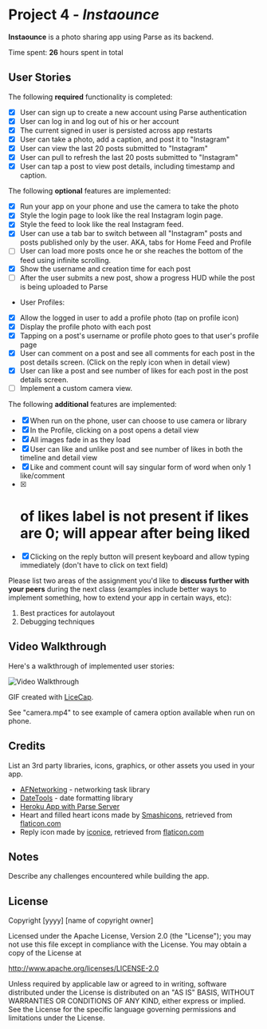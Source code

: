 # Project 4 - *Instaounce*

**Instaounce** is a photo sharing app using Parse as its backend.

Time spent: **26** hours spent in total

## User Stories

The following **required** functionality is completed:

- [x] User can sign up to create a new account using Parse authentication
- [x] User can log in and log out of his or her account
- [x] The current signed in user is persisted across app restarts
- [x] User can take a photo, add a caption, and post it to "Instagram"
- [x] User can view the last 20 posts submitted to "Instagram"
- [x] User can pull to refresh the last 20 posts submitted to "Instagram"
- [x] User can tap a post to view post details, including timestamp and caption.

The following **optional** features are implemented:

- [x] Run your app on your phone and use the camera to take the photo
- [x] Style the login page to look like the real Instagram login page.
- [x] Style the feed to look like the real Instagram feed.
- [x] User can use a tab bar to switch between all "Instagram" posts and posts published only by the user. AKA, tabs for Home Feed and Profile
- [ ] User can load more posts once he or she reaches the bottom of the feed using infinite scrolling.
- [x] Show the username and creation time for each post
- [ ] After the user submits a new post, show a progress HUD while the post is being uploaded to Parse
- User Profiles:
- [x] Allow the logged in user to add a profile photo (tap on profile icon)
- [x] Display the profile photo with each post
- [x] Tapping on a post's username or profile photo goes to that user's profile page
- [x] User can comment on a post and see all comments for each post in the post details screen. (Click on the reply icon when in detail view)
- [x] User can like a post and see number of likes for each post in the post details screen.
- [ ] Implement a custom camera view.

The following **additional** features are implemented:

- [x] When run on the phone, user can choose to use camera or library
- [x] In the Profile, clicking on a post opens a detail view
- [x] All images fade in as they load
- [x] User can like and unlike post and see number of likes in both the timeline and detail view
- [x] Like and comment count will say singular form of word when only 1 like/comment
- [x] # of likes label is not present if likes are 0; will appear after being liked
- [x] Clicking on the reply button will present keyboard and allow typing immediately (don't have to click on text field)

Please list two areas of the assignment you'd like to **discuss further with your peers** during the next class (examples include better ways to implement something, how to extend your app in certain ways, etc):

1. Best practices for autolayout
2. Debugging techniques

## Video Walkthrough

Here's a walkthrough of implemented user stories:

<img src='https://i.imgur.com/9KNtTYn.gif' title='Video Walkthrough' width='' alt='Video Walkthrough' />

GIF created with [LiceCap](http://www.cockos.com/licecap/).

See "camera.mp4" to see example of camera option available when run on phone.

## Credits

List an 3rd party libraries, icons, graphics, or other assets you used in your app.

- [AFNetworking](https://github.com/AFNetworking/AFNetworking) - networking task library
- [DateTools](https://github.com/MatthewYork/DateTools) - date formatting library
- [Heroku App with Parse Server](https://www.heroku.com/home)
- Heart and filled heart icons made by [Smashicons](https://www.smashicons.com/), retrieved from [flaticon.com](https://flaticon.com)
- Reply icon made by [iconice](https://iconice.com), retrieved from [flaticon.com](https://flaticon.com)

## Notes

Describe any challenges encountered while building the app.

## License

Copyright [yyyy] [name of copyright owner]

Licensed under the Apache License, Version 2.0 (the "License");
you may not use this file except in compliance with the License.
You may obtain a copy of the License at

http://www.apache.org/licenses/LICENSE-2.0

Unless required by applicable law or agreed to in writing, software
distributed under the License is distributed on an "AS IS" BASIS,
WITHOUT WARRANTIES OR CONDITIONS OF ANY KIND, either express or implied.
See the License for the specific language governing permissions and
limitations under the License.
